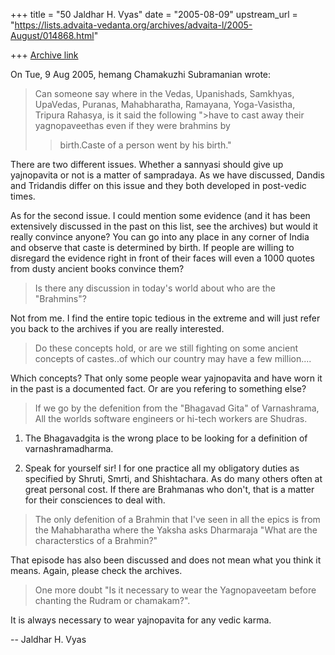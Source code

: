 +++
title = "50 Jaldhar H. Vyas"
date = "2005-08-09"
upstream_url = "https://lists.advaita-vedanta.org/archives/advaita-l/2005-August/014868.html"

+++
[Archive link](https://lists.advaita-vedanta.org/archives/advaita-l/2005-August/014868.html)

On Tue, 9 Aug 2005, hemang Chamakuzhi Subramanian wrote:

>
> Can someone say where in the Vedas, Upanishads, Samkhyas, UpaVedas, 
> Puranas, Mahabharatha, Ramayana, Yoga-Vasistha, Tripura Rahasya, is it 
> said the following ">have to cast away their yagnopaveethas even if they 
> were brahmins by
>> birth.Caste of a person went by his birth."

There are two different issues.  Whether a sannyasi should give up 
yajnopavita or not is a matter of sampradaya.  As we have discussed, Dandis 
and Tridandis differ on this issue and they both developed in post-vedic 
times.

As for the second issue.  I could mention some evidence (and it has been 
extensively discussed in the past on this list, see the archives) but 
would it really convince anyone?  You can go into any place in any 
corner of India and observe that caste is determined by birth.  If people 
are willing to disregard the evidence right in front of their faces will 
even a 1000 quotes from dusty ancient books convince them?

>
>
> Is there any discussion in today's world about who are the "Brahmins"?
>

Not from me.  I find the entire topic tedious in the extreme and will just 
refer you back to the archives if you are really interested.


>    Do these concepts hold, or are we still fighting on some ancient 
> concepts of castes..of which our country may have a few million....
>

Which concepts?  That only some people wear yajnopavita and have worn it 
in the past is a documented fact.  Or are you refering to something else?

>  If we go by the defenition from the "Bhagavad Gita" of Varnashrama, All 
> the worlds software engineers or hi-tech workers are Shudras.

1.  The Bhagavadgita is the wrong place to be looking for a definition of
     varnashramadharma.

2. Speak for yourself sir!  I for one practice all my obligatory duties as 
specified by Shruti, Smrti, and Shishtachara.  As do many others often at 
great personal cost.  If there are Brahmanas who don't, that is a matter 
for their consciences to deal with.

> The only 
> defenition of a Brahmin that I've seen in all the epics is from the 
> Mahabharatha where the Yaksha asks Dharmaraja "What are the 
> characterstics of a Brahmin?"
>

That episode has also been discussed and does not mean what you think it 
means.  Again, please check the archives.

> One more doubt "Is it necessary to wear the Yagnopaveetam before 
> chanting the Rudram or chamakam?".

It is always necessary to wear yajnopavita for any vedic karma.

-- 
Jaldhar H. Vyas <jaldhar at braincells.com>

